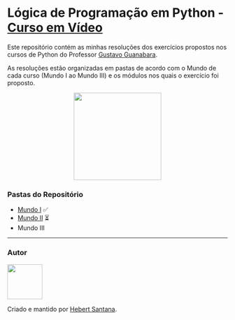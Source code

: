 # Lógica de Programação em Python - [Curso em Vídeo](https://www.cursoemvideo.com/)

Este repositório contém as minhas resoluções dos exercícios propostos nos cursos de Python do Professor [Gustavo Guanabara](https://github.com/gustavoguanabara).

As resoluções estão organizadas em pastas de acordo com o Mundo de cada curso (Mundo I ao Mundo III) e os módulos nos quais o exercício foi proposto.

<p align="center">
  <img width="200" height="200" src="https://cdn3.iconfinder.com/data/icons/logos-and-brands-adobe/512/267_Python-512.png">
</p>

### Pastas do Repositório
* [Mundo I](https://github.com/hebert-santana/exercicios-curso-em-video-python/tree/main/Mundo%20I) ✅
* [Mundo II](https://github.com/hebert-santana/exercicios-curso-em-video-python/tree/main/Mundo%20II) ⏳
* Mundo III


---

### Autor

[<img src="https://avatars.githubusercontent.com/u/102166830?v=4" width=80>](https://www.linkedin.com/in/hebert-santana/)

Criado e mantido por [Hebert Santana](https://www.linkedin.com/in/hebert-santana/).



